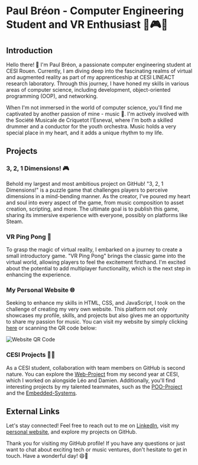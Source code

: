 # Paul Bréon - Computer Engineering Student and VR Enthusiast 🚀🎮🎵

## Introduction

Hello there! 👋 I'm Paul Bréon, a passionate computer engineering student at CESI Rouen. Currently, I am diving deep into the fascinating realms of virtual and augmented reality as part of my apprenticeship at CESI LINEACT research laboratory. Through this journey, I have honed my skills in various areas of computer science, including development, object-oriented programming (OOP), and networking.

When I'm not immersed in the world of computer science, you'll find me captivated by another passion of mine - music 🎵. I'm actively involved with the Société Musicale de Criquetot l'Esneval, where I'm both a skilled drummer and a conductor for the youth orchestra. Music holds a very special place in my heart, and it adds a unique rhythm to my life.

## Projects

### 3, 2, 1 Dimensions! 🎮

Behold my largest and most ambitious project on GitHub! "3, 2, 1 Dimensions!" is a puzzle game that challenges players to perceive dimensions in a mind-bending manner. As the creator, I've poured my heart and soul into every aspect of the game, from music composition to asset creation, scripting, and more. The ultimate goal is to publish this game, sharing its immersive experience with everyone, possibly on platforms like Steam.

### VR Ping Pong 🏓

To grasp the magic of virtual reality, I embarked on a journey to create a small introductory game. "VR Ping Pong" brings the classic game into the virtual world, allowing players to feel the excitement firsthand. I'm excited about the potential to add multiplayer functionality, which is the next step in enhancing the experience.

### My Personal Website 🌐

Seeking to enhance my skills in HTML, CSS, and JavaScript, I took on the challenge of creating my very own website. This platform not only showcases my profile, skills, and projects but also gives me an opportunity to share my passion for music. You can visit my website by simply clicking [here](https://polobrn.github.io/web-site/) or scanning the QR code below:

![Website QR Code](dl-files/Capture%20d'%C3%A9cran%202023-07-25%20145338.png)

### CESI Projects 👨‍💻

As a CESI student, collaboration with team members on GitHub is second nature. You can explore the [Web-Project](https://github.com/PoloBrn/WebProject) from my second year at CESI, which I worked on alongside Léo and Damien. Additionally, you'll find interesting projects by my talented teammates, such as the [POO-Project](https://github.com/eraflo/POO_Project) and the [Embedded-Systems](https://github.com/timo-thi/Projet_embarque).

## External Links

Let's stay connected! Feel free to reach out to me on [LinkedIn](https://www.linkedin.com/in/paul-br%C3%A9on-b7a083257/), visit my [personal website](https://polobrn.github.io/web-site/), and explore my projects on GitHub.

Thank you for visiting my GitHub profile! If you have any questions or just want to chat about exciting tech or music ventures, don't hesitate to get in touch. Have a wonderful day! 😄🎉
